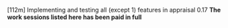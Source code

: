 [112m] Implementing and testing all (except 1) features in appraisal 0.17
**The work sessions listed here has been paid in full**